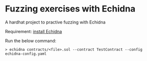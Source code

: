 # Fuzzing exercises with Echidna

A hardhat project to practive fuzzing with Echidna

Requirement: [install Echidna](https://github.com/crytic/echidna)

Run the below command:
```shell
> echidna contracts/<file>.sol --contract TestContract --config echidna-config.yaml
```